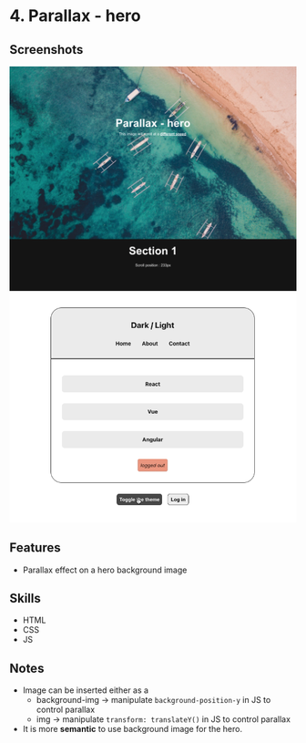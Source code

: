 # 4. Parallax - hero
## Screenshots
![screenshot-01](./screenshots/screenshot-01.png)
![screen-recording-01](./screenshots/screen-recording-01.gif)

## Features
- Parallax effect on a hero background image

## Skills
- HTML
- CSS
- JS

## Notes
- Image can be inserted either as a
    - background-img → manipulate `background-position-y` in JS to control parallax
    - img → manipulate `transform: translateY()` in JS to control parallax
- It is more **semantic** to use background image for the hero.